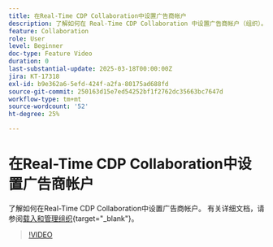 ```yaml
---
title: 在Real-Time CDP Collaboration中设置广告商帐户
description: 了解如何在 Real-Time CDP Collaboration 中设置广告商帐户（组织）。
feature: Collaboration
role: User
level: Beginner
doc-type: Feature Video
duration: 0
last-substantial-update: 2025-03-18T00:00:00Z
jira: KT-17318
exl-id: b9e362a6-5efd-424f-a2fa-80175ad688fd
source-git-commit: 250163d15e7ed54252bf1f2762dc35663bc7647d
workflow-type: tm+mt
source-wordcount: '52'
ht-degree: 25%

---
```


# 在Real-Time CDP Collaboration中设置广告商帐户

了解如何在Real-Time CDP Collaboration中设置广告商帐户。 有关详细文档，请参阅[载入和管理组织](https://experienceleague.adobe.com/zh-hans/docs/real-time-cdp-collaboration/using/setup/onboard-organization){target="_blank"}。

>[!VIDEO](https://video.tv.adobe.com/v/3452264/?learn=on&enablevpops)
